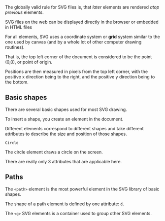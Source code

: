 The globally valid rule for SVG files is, that *later* elements are rendered *atop previous* elements.

SVG files on the web can be displayed directly in the browser or embedded in HTML files

For all elements, SVG uses a coordinate system or **grid** system similar to the one used by canvas (and by a whole lot of other computer drawing routines).
 
That is, the top left corner of the document is considered to be the point (0,0), or point of origin.
 
Positions are then measured in pixels from the top left corner, with the positive x direction being to the right, and the positive y direction being to the bottom.

## Basic shapes

There are several basic shapes used for most SVG drawing.

To insert a shape, you create an element in the document.

Different elements correspond to different shapes and take different attributes to describe the size and position of those shapes.

`Circle`

The circle element draws a circle on the screen.

There are really only 3 attributes that are applicable here.

## Paths

The `<path>` element is the most powerful element in the SVG library of basic shapes.

The shape of a path element is defined by one attribute: `d`.

The `<g>` SVG elements is a container used to group other SVG elements.



